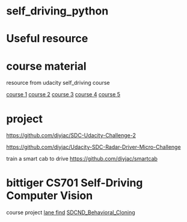# self_driving_python

# Useful resource
# course material
resource from udacity self_driving course

[course 1](https://github.com/diyjac/SDC-P1)
[course 2](https://github.com/diyjac/SDC-P2)
[course 3](https://github.com/diyjac/SDC-P3)
[course 4](https://github.com/diyjac/SDC-P4)
[course 5](https://github.com/diyjac/SDC-P5)


# project

https://github.com/diyjac/SDC-Udacity-Challenge-2

https://github.com/diyjac/Udacity-SDC-Radar-Driver-Micro-Challenge

train a smart cab to drive
https://github.com/diyjac/smartcab

# bittiger CS701 Self-Driving Computer Vision
course project 
[lane find](https://github.com/andrewraharjo/SDCND-LaneLines)
[SDCND_Behavioral_Cloning](https://github.com/andrewraharjo/SDCND_Behavioral_Cloning)

